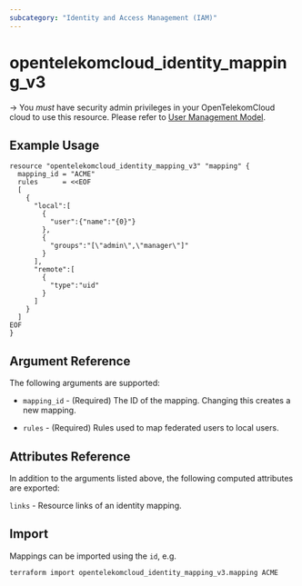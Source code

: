 ```yaml
---
subcategory: "Identity and Access Management (IAM)"
---
```


# opentelekomcloud_identity_mapping_v3

-> You _must_ have security admin privileges in your OpenTelekomCloud
cloud to use this resource. Please refer to [User Management Model](https://docs.otc.t-systems.com/en-us/usermanual/iam/iam_01_0034.html).


## Example Usage

```hcl
resource "opentelekomcloud_identity_mapping_v3" "mapping" {
  mapping_id = "ACME"
  rules      = <<EOF
  [
    {
      "local":[
        {
          "user":{"name":"{0}"}
        },
        {
          "groups":"[\"admin\",\"manager\"]"
        }
      ],
      "remote":[
        {
          "type":"uid"
        }
      ]
    }
  ]
EOF
}
```

## Argument Reference

The following arguments are supported:

* `mapping_id` - (Required) The ID of the mapping. Changing this creates a new mapping.

* `rules` - (Required) Rules used to map federated users to local users.

## Attributes Reference

In addition to the arguments listed above, the following computed attributes are exported:

`links` - Resource links of an identity mapping.

## Import

Mappings can be imported using the `id`, e.g.

```shell
terraform import opentelekomcloud_identity_mapping_v3.mapping ACME
```

